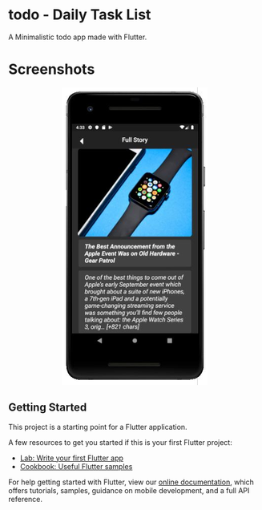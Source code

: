 # todo - Daily Task List

A Minimalistic todo app made with Flutter.

# Screenshots


<p align="center">
  <img src="https://raw.githubusercontent.com/27aadesh/newsapp/master/NEWS%20DETAILS1.JPG">
</p>


## Getting Started

This project is a starting point for a Flutter application.

A few resources to get you started if this is your first Flutter project:

- [Lab: Write your first Flutter app](https://flutter.dev/docs/get-started/codelab)
- [Cookbook: Useful Flutter samples](https://flutter.dev/docs/cookbook)

For help getting started with Flutter, view our
[online documentation](https://flutter.dev/docs), which offers tutorials,
samples, guidance on mobile development, and a full API reference.
